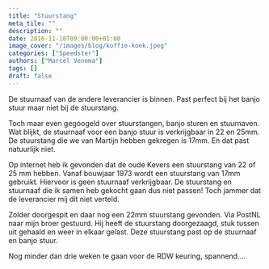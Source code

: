 ```yaml
---
title: "Stuurstang"
meta_tile: ""
description: ""
date: 2016-11-10T09:00:00+01:00
image_cover: "/images/blog/koffie-koek.jpeg"
categories: ["Speedster"]
authors: ["Marcel Venema"] 
tags: []
draft: false
---
```


De stuurnaaf van de andere leverancier is binnen. Past perfect bij het banjo stuur maar niet bij de stuurstang.


Toch maar even gegoogeld over stuurstangen, banjo sturen en stuurnaven. Wat blijkt, de stuurnaaf voor een banjo stuur is verkrijgbaar in 22 en 25mm. De stuurstang die we van Martijn hebben gekregen is 17mm. En dat past natuurlijk niet.


Op internet heb ik gevonden dat de oude Kevers een stuurstang van 22 of 25 mm hebben. Vanaf bouwjaar 1973 wordt een stuurstang van 17mm gebruikt. Hiervoor is geen stuurnaaf verkrijgbaar. De stuurstang en stuurnaaf die ik samen heb gekocht gaan dus niet passen! Toch jammer dat de leverancier mij dit niet verteld.


Zolder doorgespit en daar nog een 22mm stuurstang gevonden.  Via PostNL naar mijn broer gestuurd. Hij heeft de stuurstang doorgezaagd, stuk tussen uit gehaald en weer in elkaar gelast. Deze stuurstang past op de stuurnaaf en banjo stuur.


Nog minder dan drie weken te gaan voor de RDW keuring, spannend....



